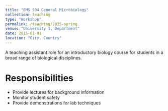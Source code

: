 ```yaml
---
title: "BMS 504 General Microbiology"
collection: teaching
type: "Workshop"
permalink: /teaching/2025-spring
venue: "University 1, Department"
date: 2015-01-01
location: "City, Country"
---
```


A teaching assistant role for an introductory biology course for students in a
broad range of biological disciplines.

Responsibilities
======
* Provide lectures for background information
* Monitor student safety
* Provide demonstrations for lab techniques